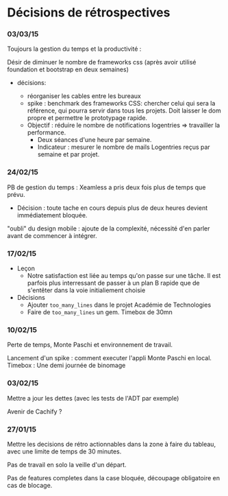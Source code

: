 # Décisions de rétrospectives

### 03/03/15

Toujours la gestion du temps et la productivité : 

Désir de diminuer le nombre de frameworks css (après avoir utilisé foundation et bootstrap en deux semaines)

* décisions:

  - réorganiser les cables entre les bureaux
  - spike : benchmark des frameworks CSS: chercher celui qui sera la référence, qui pourra servir dans tous les projets. Doit laisser le dom propre et permettre le prototypage rapide.
  - Objectif : réduire le nombre de notifications logentries => travailler la performance. 
      - Deux séances d'une heure par semaine.
      - Indicateur : mesurer le nombre de mails Logentries reçus par semaine et par projet. 

### 24/02/15

PB de gestion du temps : Xeamless a pris deux fois plus de temps que prévu.

* Décision : toute tache en cours depuis plus de deux heures devient immédiatement bloquée.

"oubli" du design mobile : ajoute de la complexité, nécessité d'en parler avant de commencer à intégrer.

### 17/02/15

* Leçon
  * Notre satisfaction est liée au temps qu'on passe sur une tâche. Il est parfois plus interressant de passer à un plan B rapide que de s'entêter dans la voie initialiement choisie
* Décisions 
  * Ajouter `too_many_lines` dans le projet Académie de Technologies
  * Faire de `too_many_lines` un gem. Timebox de 30mn

### 10/02/15

Perte de temps, Monte Paschi et environnement de travail.

Lancement d'un spike : comment executer l'appli Monte Paschi en local.
Timebox : Une demi journée de binomage

### 03/02/15

Mettre a jour les dettes (avec les tests de l'ADT par exemple)

Avenir de Cachify ?

### 27/01/15

Mettre les decisions de rétro actionnables dans la zone à faire du tableau, avec une limite de temps de 30 minutes.

Pas de travail en solo la veille d'un départ.

Pas de features completes dans la case bloquée, découpage obligatoire en cas de blocage.


